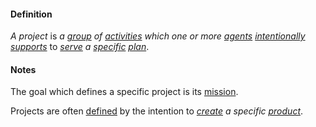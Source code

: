 #### Definition

*A project* is *a [group](https://github.com/gcassel/Modular-Organizing-Terminology/blob/master/terms/group.md) of [activities](https://github.com/gcassel/Modular-Organizing-Terminology/blob/master/terms/activity.md) which one or more [agents](https://github.com/gcassel/Modular-Organizing-Terminology/blob/master/terms/agent.md) [intentionally](https://github.com/gcassel/Modular-Organizing-Terminology/blob/master/terms/intend.md) [supports](https://github.com/gcassel/Modular-Organizing-Terminology/blob/master/terms/support.md)* to *[serve](https://github.com/gcassel/Modular-Organizing-Terminology/blob/master/terms/serve.md) a [specific](https://github.com/gcassel/Modular-Organizing-Terminology/blob/master/terms/specific.md) [plan](https://github.com/gcassel/Modular-Organizing-Terminology/blob/master/terms/plan.md)*.

#### Notes

The goal which defines a specific project is its [mission](https://github.com/gcassel/Modular-Organizing-Terminology/blob/master/terms/mission.md).

Projects are often [defined](https://github.com/gcassel/Modular-Organizing-Terminology/blob/master/terms/define.md) by the intention to *[create](https://github.com/gcassel/Modular-Organizing-Terminology/blob/master/terms/create.md) a specific [product](https://github.com/gcassel/Modular-Organizing-Terminology/blob/master/terms/produce.md)*.
